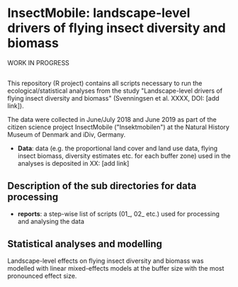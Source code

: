 # InsectMobile: landscape-level drivers of flying insect diversity and biomass 
WORK IN PROGRESS
## 
This repository (R project) contains all scripts necessary to run the ecological/statistical analyses from the study "Landscape-level drivers of flying insect diversity and biomass" (Svenningsen et al. XXXX, DOI: [add link]).

The data were collected in June/July 2018 and June 2019 as part of the citizen science project InsectMobile ("Insektmobilen") at the Natural History Museum of Denmark and iDiv, Germany.

* **Data**: data (e.g. the proportional land cover and land use data, flying insect biomass, diversity estimates etc. for each buffer zone) used in the analyses is deposited in XX: [add link]

## Description of the sub directories for data processing ##

* **reports**: a step-wise list of scripts (01_, 02_ etc.) used for processing and analysing the data

## Statistical analyses and modelling ##
Landscape-level effects on flying insect diversity and biomass was modelled with linear mixed-effects models at the buffer size with the most pronounced effect size.
